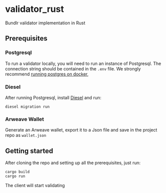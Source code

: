 # validator_rust

Bundlr validator implementation in Rust

## Prerequisites
### Postgresql
To run a validator locally, you will need to run an instance of Postgresql. The connection string should be contained in the `.env` file. We strongly recommend [running postgres on docker](https://hub.docker.com/_/postgres), 
### Diesel
After running Postgresql, install [Diesel](https://diesel.rs/) and run:
```
diesel migration run
```
### Arweave Wallet
Generate an Arweave wallet, export it to a Json file and save in the project repo as `wallet.json`

## Getting started
After cloning the repo and setting up all the prerequisites, just run:

```
cargo build
cargo run
```

The client will start validating 